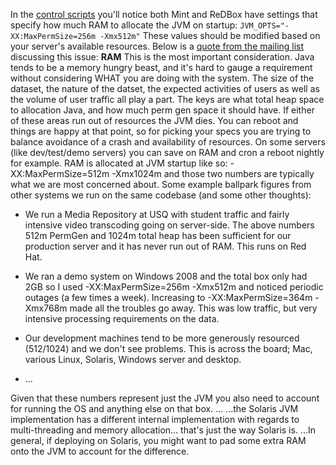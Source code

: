 In the [control scripts](documentation-system-administration-general-administration-configuration-files-control-scripts) you'll notice both Mint and ReDBox have settings that specify how much RAM to allocate the JVM on startup: 
 `JVM_OPTS="-XX:MaxPermSize=256m -Xmx512m"` 
These values should be modified based on your server's available resources. Below is a [quote from the mailing list](http://groups.google.com/group/redbox-repo/browse_thread/thread/c06dd7d2bdb15b70#) discussing this issue:  **RAM** 
This is the most important consideration. Java tends to be a memory hungry beast, and it's hard to gauge a requirement without considering WHAT you are doing with the system. The size of the dataset, the nature of the datset, the expected activities of users as well as the volume of user traffic all play a part. 
The keys are what total heap space to allocation Java, and how much perm gen space it should have. If either of these areas run out of resources the JVM dies. You can reboot and things are happy at that point, so for picking your specs you are trying to balance avoidance of a crash and availability of resources. On some servers (like dev/test/demo servers) you can save on RAM and cron a reboot nightly for example. 
RAM is allocated at JVM startup like so: -XX:MaxPermSize=512m -Xmx1024m and those two numbers are typically what we are most concerned about. 
Some example ballpark figures from other systems we run on the same codebase (and some other thoughts): 
* We run a Media Repository at USQ with student traffic and fairly intensive video transcoding going on server-side. The above numbers 512m PermGen and 1024m total heap has been sufficient for our production server and it has never run out of RAM. This runs on Red Hat.
 * We ran a demo system on Windows 2008 and the total box only had 2GB so I used -XX:MaxPermSize=256m -Xmx512m and noticed periodic outages (a few times a week). Increasing to -XX:MaxPermSize=364m -Xmx768m made all the troubles go away. This was low traffic, but very intensive processing requirements on the data.
 * Our development machines tend to be more generously resourced (512/1024) and we don't see problems. This is across the board; Mac, various Linux, Solaris, Windows server and desktop.
 
 * ...
  
Given that these numbers represent just the JVM you also need to account for running the OS and anything else on that box. 
... 
...the Solaris JVM implementation has a different internal implementation with regards to multi-threading and memory allocation... that's just the way Solaris is. 
...In general, if deploying on Solaris, you might want to pad some extra RAM onto the JVM to account for the difference.